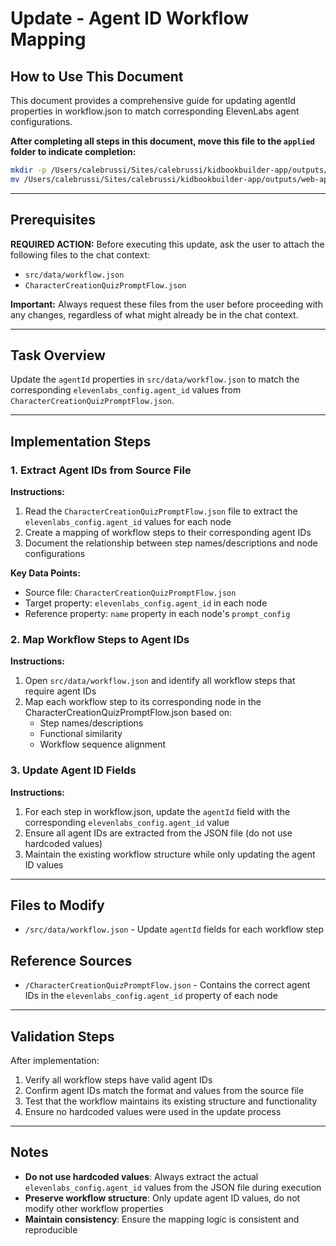 # Update - Agent ID Workflow Mapping

## How to Use This Document

This document provides a comprehensive guide for updating agentId properties in workflow.json to match corresponding ElevenLabs agent configurations.

**After completing all steps in this document, move this file to the `applied` folder to indicate completion:**

```bash
mkdir -p /Users/calebrussi/Sites/calebrussi/kidbookbuilder-app/outputs/web-app/v4/updatePrompts/applied
mv /Users/calebrussi/Sites/calebrussi/kidbookbuilder-app/outputs/web-app/v4/updatePrompts/update-AgentIdWorkflowMapping.md /Users/calebrussi/Sites/calebrussi/kidbookbuilder-app/outputs/web-app/v4/updatePrompts/applied/
```

---

## Prerequisites

**REQUIRED ACTION:** Before executing this update, ask the user to attach the following files to the chat context:

- `src/data/workflow.json`
- `CharacterCreationQuizPromptFlow.json`

**Important:** Always request these files from the user before proceeding with any changes, regardless of what might already be in the chat context.

---

## Task Overview

Update the `agentId` properties in `src/data/workflow.json` to match the corresponding `elevenlabs_config.agent_id` values from `CharacterCreationQuizPromptFlow.json`.

---

## Implementation Steps

### 1. Extract Agent IDs from Source File

**Instructions:**

1. Read the `CharacterCreationQuizPromptFlow.json` file to extract the `elevenlabs_config.agent_id` values for each node
2. Create a mapping of workflow steps to their corresponding agent IDs
3. Document the relationship between step names/descriptions and node configurations

**Key Data Points:**

- Source file: `CharacterCreationQuizPromptFlow.json`
- Target property: `elevenlabs_config.agent_id` in each node
- Reference property: `name` property in each node's `prompt_config`

### 2. Map Workflow Steps to Agent IDs

**Instructions:**

1. Open `src/data/workflow.json` and identify all workflow steps that require agent IDs
2. Map each workflow step to its corresponding node in the CharacterCreationQuizPromptFlow.json based on:
   - Step names/descriptions
   - Functional similarity
   - Workflow sequence alignment

### 3. Update Agent ID Fields

**Instructions:**

1. For each step in workflow.json, update the `agentId` field with the corresponding `elevenlabs_config.agent_id` value
2. Ensure all agent IDs are extracted from the JSON file (do not use hardcoded values)
3. Maintain the existing workflow structure while only updating the agent ID values

---

## Files to Modify

- `/src/data/workflow.json` - Update `agentId` fields for each workflow step

## Reference Sources

- `/CharacterCreationQuizPromptFlow.json` - Contains the correct agent IDs in the `elevenlabs_config.agent_id` property of each node

---

## Validation Steps

After implementation:

1. Verify all workflow steps have valid agent IDs
2. Confirm agent IDs match the format and values from the source file
3. Test that the workflow maintains its existing structure and functionality
4. Ensure no hardcoded values were used in the update process

---

## Notes

- **Do not use hardcoded values**: Always extract the actual `elevenlabs_config.agent_id` values from the JSON file during execution
- **Preserve workflow structure**: Only update agent ID values, do not modify other workflow properties
- **Maintain consistency**: Ensure the mapping logic is consistent and reproducible
